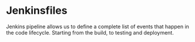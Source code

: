 # Jenkinsfiles
Jenkins pipeline allows us to define a complete list of events that happen in the code lifecycle. Starting from the build, to testing and deployment.
